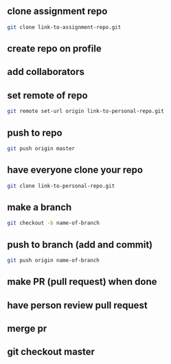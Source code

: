 ## clone assignment repo

```bash
git clone link-to-assignment-repo.git
```

## create repo on profile

## add collaborators

## set remote of repo

```bash
git remote set-url origin link-to-personal-repo.git
```

## push to repo

```bash
git push origin master
```

## have everyone clone your repo

```bash
git clone link-to-personal-repo.git
```

## make a branch

```bash
git checkout -b name-of-branch
```

## push to branch (add and commit)

```bash
git push origin name-of-branch
```

## make PR (pull request) when done

## have person review pull request

## merge pr

## git checkout master
